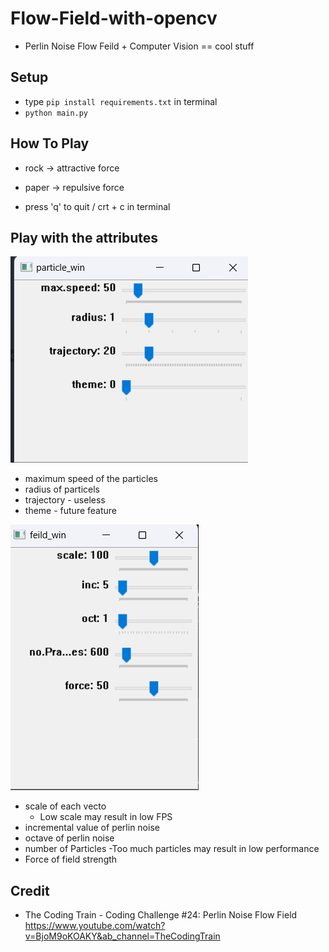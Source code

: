 # Flow-Field-with-opencv
- Perlin Noise Flow Feild + Computer Vision == cool stuff
## Setup
- type ```pip install requirements.txt``` in terminal
- ``` python main.py ```
## How To Play
- rock -> attractive force
- paper -> repulsive force

- press 'q' to quit / crt + c in terminal
## Play with the attributes
![img2](img/particle_win.png)
- maximum speed of the particles
- radius of particels
- trajectory - useless
- theme - future feature

![img3](img/field_win.png)
- scale of each vecto
    - Low scale may result in low FPS
- incremental value of perlin noise
- octave of perlin noise
- number of Particles
    -Too much particles may result in low performance
- Force of field strength

## Credit
- The Coding Train - Coding Challenge #24: Perlin Noise Flow Field 
https://www.youtube.com/watch?v=BjoM9oKOAKY&ab_channel=TheCodingTrain
